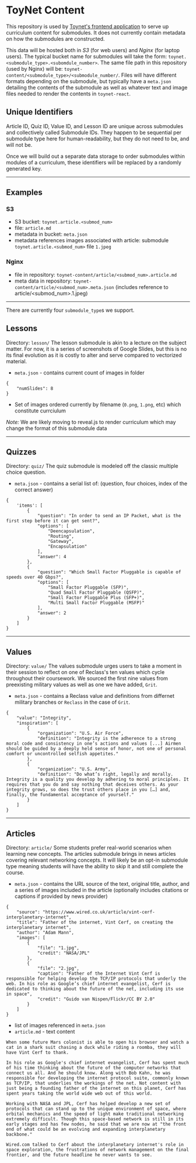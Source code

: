 # ToyNet Content

This repository is used by [Toynet's frontend application](https://github.com/Project-Reclass/toynet-react) to serve up curriculum content for submodules. It does not currently contain metadata on how the submodules are constructed.

This data will be hosted both in *S3* (for web users) and *Nginx* (for laptop users).
The typical bucket name for submodules will take the form: `toynet.<submodule_type>.<subomdule_number>`.
The same file path in this repository (used by Nginx) will be: `toynet-content/<submodule_type>/<submodule_number/`.
Files will have different formats depending on the submodule, but typically have a `meta.json` detailing the contents of the submodule as well as whatever text and image files needed to render the contents in `toynet-react`.

## Unique Identifiers

Article ID, Quiz ID, Value ID, and Lesson ID are unique across submodules and collectively called Submodule IDs. They happen to be sequential per submodule type here for human-readability, but they do not need to be, and will not be.

Once we will build out a separate data storage to order submodules within modules of a curriculum, these identifiers will be replaced by a randomly generated key.

---

## Examples

### S3
* S3 bucket: `toynet.article.<submod_num>`
* file: `article.md`
* metadata in bucket: `meta.json`
* metadata references images associated with article: submodule `toynet.article.<submod_num>` file `1.jpeg`

### Nginx
* file in repository: `toynet-content/article/<submod_num>.article.md`
* meta data in repository: `toynet-content/article/<submod_num>.meta.json` (includes reference to article/<submod_num>.1.jpeg)

---

There are currently four `submodule_type`s we support.

## Lessons
Directory: `lesson/`
The lesson submodule is akin to a lecture on the subject matter. For now, it is a series of screenshots of Google Slides, but this is no its final evolution as it is costly to alter and serve compared to vectorized material.

* `meta.json` - contains current count of images in folder
```
{
    "numSlides": 8
}
```
* Set of images ordered currently by filename (`0.png`, `1.png`, etc) which constitute currciulum

*Note:* We are likely moving to reveal.js to render curriculum which may change the format of this submodule data

---

## Quizzes
Directory: `quiz/`
The quiz submodule is modeled off the classic multiple choice question.

* `meta.json` - contains a serial list of: (question, four choices, index of the correct answer)
```
{
    'items': [
        {
            "question": "In order to send an IP Packet, what is the first step before it can get sent?",
            "options": [
                "Deencapsulation",
                "Routing",
                "Gateway",
                "Encapsulation"
            ],
            "answer": 4
        },
        {
            "question": "Which Small Factor Pluggable is capable of speeds over 40 Gbps?",
            "options": [
                "Small Factor Pluggable (SFP)",
                "Quad Small Factor Pluggable (QSFP)",
                "Small Factor Pluggable Plus (SFP+)",
                "Multi Small Factor Pluggable (MSFP)"
            ],
            "answer": 2
        }
    ]
}
```

---

## Values
Directory: `value/`
The values submodule urges users to take a moment in their session to reflect on one of Reclass's ten values which cycle throughout their coursework. We sourced the first nine values from preexisting military values as well as one we have added, `Grit`.

* `meta.json` - contains a Reclass value and definitions from differnet military branches or `Reclass` in the case of `Grit`.
```
{
    "value": "Integrity",
    "inspiration": [
        {
            "organization": "U.S. Air Force",
            "definition": "Integrity is the adherence to a strong moral code and consistency in one’s actions and values [...] Airmen should be guided by a deeply held sense of honor, not one of personal comfort or uncontrolled selfish appetites."
        },
        {
            "organization": "U.S. Army",
            "definition": "Do what’s right, legally and morally. Integrity is a quality you develop by adhering to moral principles. It requires that you do and say nothing that deceives others. As your integrity grows, so does the trust others place in you […] and, finally, the fundamental acceptance of yourself."
        }
    ]
}
```

---

## Articles
Directory: `article/`
Some students prefer real-world scenarios when learning new concepts. The articles submodule brings in news articles covering relevant networking concepts. It will likely be an opt-in submodule type meaning students will have the ability to skip it and still complete the course.

* `meta.json` - contains the URL source of the text, original title, author, and a series of images included in the article (optionally includes citations or captions if provided by news provider)
```
{
    "source": "https://www.wired.co.uk/article/vint-cerf-interplanetary-internet",
    "title": "Father of the internet, Vint Cerf, on creating the interplanetary internet",
    "author": "Adam Mann",
    "images": [
        {
            "file": "1.jpg",
            "credit": "NASA/JPL"
        },
        {
            "file": "2.jpg",
            "caption": "Father of the Internet Vint Cerf is responsible for helping develop the TCP/IP protocols that underly the web. In his role as Google’s chief internet evangelist, Cerf is dedicated to thinking about the future of the net, including its use in space",
            "credit": "Guido van Nispen/Flickr/CC BY 2.0"
        }
    ]
}
```

* list of images referenced in `meta.json`
* `article.md` - text content
```
When some future Mars colonist is able to open his browser and watch a cat in a shark suit chasing a duck while riding a roomba, they will have Vint Cerf to thank.

In his role as Google's chief internet evangelist, Cerf has spent much of his time thinking about the future of the computer networks that connect us all. And he should know. Along with Bob Kahn, he was responsible for developing the internet protocol suite, commonly known as TCP/IP, that underlies the workings of the net. Not content with just being a founding father of the internet on this planet, Cerf has spent years taking the world wide web out of this world.

Working with NASA and JPL, Cerf has helped develop a new set of protocols that can stand up to the unique environment of space, where orbital mechanics and the speed of light make traditional networking extremely difficult. Though this space-based network is still in its early stages and has few nodes, he said that we are now at "the front end of what could be an evolving and expanding interplanetary backbone."

Wired.com talked to Cerf about the interplanetary internet's role in space exploration, the frustrations of network management on the final frontier, and the future headline he never wants to see.
```
